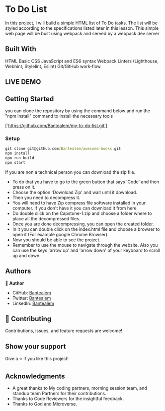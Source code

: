# To Do List
In this project, I will build a simple HTML list of To Do tasks. The list will be styled according to the specifications listed later in this lesson. This simple web page will be built using webpack and served by a webpack dev server

## Built With
HTML
Basic CSS
JavaScript and ES6 syntax
Webpack
Linters (Lighthouse, Webhint, Stylelint, Eslint)
Git/GitHub work-flow

## LIVE DEMO 


## Getting Started

you can clone the repository by using the command below and run the "npm install" command to install the necessary tools

[`https://github.com/Bantealem/my-to-do-list.git']

### Setup

```cmd
git clone git@github.com/Bantealem/awesome-books.git
npm install
npm run build
npm start
```

If you are non a technical person you can download the zip file.

- To do that you have to go to the green button that says 'Code' and then press on it.
- Choose the option 'Download Zip' and wait until it download.
- Then you need to decompress it.
- You will need to have Zip compress file software installed in your computer. If you don't have it you can download it from here
- Do double click on the Capstone-1.zip and choose a folder where to place all the decompressed files.
- Once you are done decompressing, you can open the created folder.
- In it you can double click on the index.html file and choose a browser to open it (For example google Chrome Browser).
- Now you should be able to see the project.
- Remember to use the mouse to navigate through the website. Also you can use the keys 'arrow up' and 'arrow down' of your keyboard
  to scroll up and down.

## Authors

👤 **Author**

- GitHub: [Bantealem](https://github.com/Bantealem)
- Twitter: [Bantealem](https://twitter.com/BantealemG)
- LinkedIn: [Bantealem](https://www.linkedin.com/in/bantealem-geto-a301b9213/)

## 🤝 Contributing

Contributions, issues, and feature requests are welcome!

## Show your support

Give a ⭐️ if you like this project!

## Acknowledgments

- A great thanks to My coding partners, morning session team, and standup team Partners for their contributions.
- Thanks to Code Reviewers for the insightful feedback.
- Thanks to God and Microverse.

